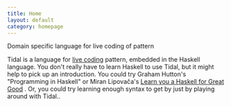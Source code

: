 ```yaml
---
title: Home
layout: default
category: homepage
---
```


Domain specific language for live coding of pattern

Tidal is a language for [live coding](http://toplap.org/) pattern, embedded in the Haskell language. You don't really have to learn Haskell to use Tidal, but it might help to pick up an introduction. You could try Graham Hutton's "Programming in Haskell" or Miran Lipovača's [Learn you a Haskell for Great Good](http://learnyouahaskell.com/ "which has a free online version") . Or, you could try learning enough syntax to get by just by playing around with Tidal..
